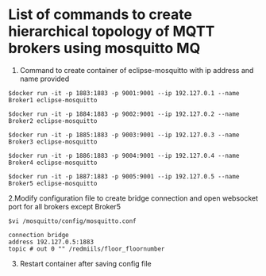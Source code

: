# List of commands to create hierarchical topology of MQTT brokers using mosquitto MQ

1. Command to create container of eclipse-mosquitto with ip address and name provided 

  ```shell
  $docker run -it -p 1883:1883 -p 9001:9001 --ip 192.127.0.1 --name Broker1 eclipse-mosquitto

  $docker run -it -p 1884:1883 -p 9002:9001 --ip 192.127.0.2 --name Broker2 eclipse-mosquitto

  $docker run -it -p 1885:1883 -p 9003:9001 --ip 192.127.0.3 --name Broker3 eclipse-mosquitto

  $docker run -it -p 1886:1883 -p 9004:9001 --ip 192.127.0.4 --name Broker4 eclipse-mosquitto

  $docker run -it -p 1887:1883 -p 9005:9001 --ip 192.127.0.5 --name Broker5 eclipse-mosquitto
  ```

2.Modify configuration file to create bridge connection and open websocket port for all brokers except Broker5

  ```shell
  $vi /mosquitto/config/mosquitto.conf

  connection bridge
  address 192.127.0.5:1883 
  topic # out 0 "" /redmiils/floor_floornumber
  ```

3. Restart container after saving config file


